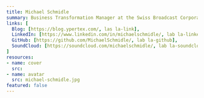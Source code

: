 ```yaml
---
title: Michael Schmidle
summary: Business Transformation Manager at the Swiss Broadcast Corporation, [SRG SSR](https://www.srgssr.ch/en/). Start-up consultant, hobby music producer and blogger. Opinionated about technology, innovation, and leadership. In love with Mexico.
links: [
  Blog: [https://blog.ypertex.com/, las la-link],
  LinkedIn: [https://www.linkedin.com/in/michaelschmidle/, lab la-linkedin-in],
  GitHub: [https://github.com/MichaelSchmidle/, lab la-github],
  SoundCloud: [https://soundcloud.com/michaelschmidle/, lab la-soundcloud]
]
resources:
- name: cover
  src: 
- name: avatar
  src: michael-schmidle.jpg
featured: false
---
```

